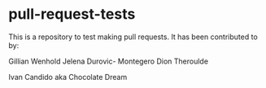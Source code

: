 # pull-request-tests

This is a repository to test making pull requests. It has been contributed to by:

Gillian Wenhold
Jelena Durovic- Montegero
Dion Theroulde





Ivan Candido aka Chocolate Dream